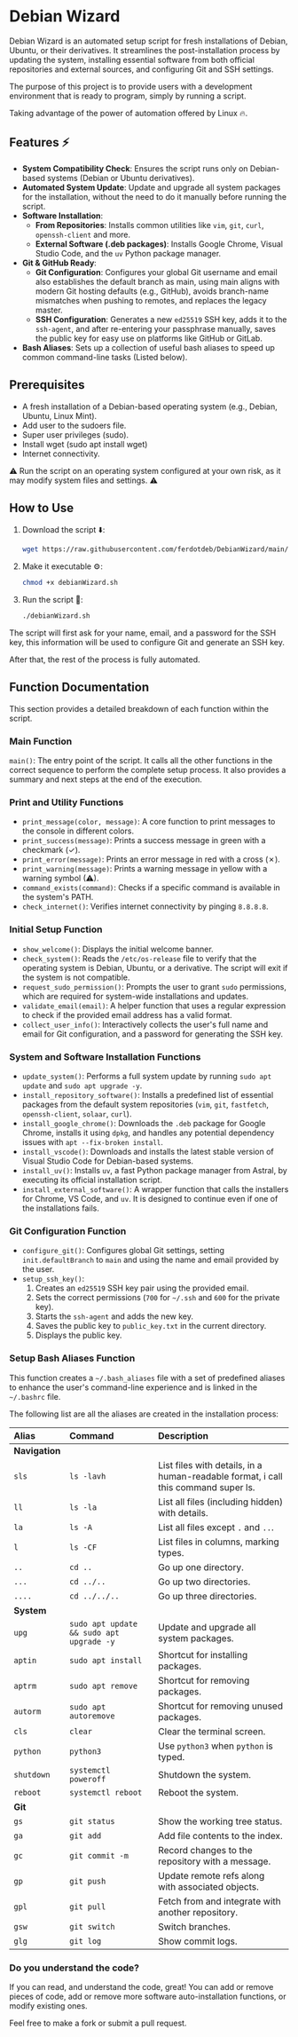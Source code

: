 # Debian Wizard

Debian Wizard is an automated setup script for fresh installations of Debian, Ubuntu, or their derivatives. It streamlines the post-installation process by updating the system, installing essential software from both official repositories and external sources, and configuring Git and SSH settings.

The purpose of this project is to provide users with a development environment that is ready to program, simply by running a script.

Taking advantage of the power of automation offered by Linux 🔥.

## Features ⚡

- **System Compatibility Check**: Ensures the script runs only on Debian-based systems (Debian or Ubuntu derivatives).
- **Automated System Update**: Update and upgrade all system packages for the installation, without the need to do it manually before running the script.
- **Software Installation**:
  - **From Repositories**: Installs common utilities like `vim`, `git`, `curl`, `openssh-client` and more.
  - **External Software (.deb packages)**: Installs Google Chrome, Visual Studio Code, and the `uv` Python package manager.
- **Git & GitHub Ready**:
  - **Git Configuration**: Configures your global Git username and email also establishes the default branch as main, using main aligns with modern Git hosting defaults (e.g., GitHub), avoids branch-name mismatches when pushing to remotes, and replaces the legacy master.
  - **SSH Configuration**: Generates a new `ed25519` SSH key, adds it to the `ssh-agent`, and after re-entering your passphrase manually, saves the public key for easy use on platforms like GitHub or GitLab.
- **Bash Aliases**: Sets up a collection of useful bash aliases to speed up common command-line tasks (Listed below).

## Prerequisites

- A fresh installation of a Debian-based operating system (e.g., Debian, Ubuntu, Linux Mint).
- Add user to the sudoers file.
- Super user privileges (sudo).
- Install wget (sudo apt install wget)
- Internet connectivity.

⚠️ Run the script on an operating system configured at your own risk, as it may modify system files and settings. ⚠️

## How to Use

1. Download the script ⬇️:

    ```bash
    wget https://raw.githubusercontent.com/ferdotdeb/DebianWizard/main/debianWizard.sh
    ```

2. Make it executable ⚙️:

    ```bash
    chmod +x debianWizard.sh
    ```

3. Run the script 🚀:

    ```bash
    ./debianWizard.sh
    ```

The script will first ask for your name, email, and a password for the SSH key, this information will be used to configure Git and generate an SSH key.

After that, the rest of the process is fully automated.

## Function Documentation

This section provides a detailed breakdown of each function within the script.

### Main Function

`main()`: The entry point of the script. It calls all the other functions in the correct sequence to perform the complete setup process. It also provides a summary and next steps at the end of the execution.

### Print and Utility Functions

- `print_message(color, message)`: A core function to print messages to the console in different colors.
- `print_success(message)`: Prints a success message in green with a checkmark (✓).
- `print_error(message)`: Prints an error message in red with a cross (✗).
- `print_warning(message)`: Prints a warning message in yellow with a warning symbol (⚠).
- `command_exists(command)`: Checks if a specific command is available in the system's PATH.
- `check_internet()`: Verifies internet connectivity by pinging `8.8.8.8`.

### Initial Setup Function

- `show_welcome()`: Displays the initial welcome banner.
- `check_system()`: Reads the `/etc/os-release` file to verify that the operating system is Debian, Ubuntu, or a derivative. The script will exit if the system is not compatible.
- `request_sudo_permission()`: Prompts the user to grant `sudo` permissions, which are required for system-wide installations and updates.
- `validate_email(email)`: A helper function that uses a regular expression to check if the provided email address has a valid format.
- `collect_user_info()`: Interactively collects the user's full name and email for Git configuration, and a password for generating the SSH key.

### System and Software Installation Functions

- `update_system()`: Performs a full system update by running `sudo apt update` and `sudo apt upgrade -y`.
- `install_repository_software()`: Installs a predefined list of essential packages from the default system repositories (`vim`, `git`, `fastfetch`, `openssh-client`, `solaar`, `curl`).
- `install_google_chrome()`: Downloads the `.deb` package for Google Chrome, installs it using `dpkg`, and handles any potential dependency issues with `apt --fix-broken install`.
- `install_vscode()`: Downloads and installs the latest stable version of Visual Studio Code for Debian-based systems.
- `install_uv()`: Installs `uv`, a fast Python package manager from Astral, by executing its official installation script.
- `install_external_software()`: A wrapper function that calls the installers for Chrome, VS Code, and `uv`. It is designed to continue even if one of the installations fails.

### Git Configuration Function

- `configure_git()`: Configures global Git settings, setting `init.defaultBranch` to `main` and using the name and email provided by the user.
- `setup_ssh_key()`:
    1. Creates an `ed25519` SSH key pair using the provided email.
    2. Sets the correct permissions (`700` for `~/.ssh` and `600` for the private key).
    3. Starts the `ssh-agent` and adds the new key.
    4. Saves the public key to `public_key.txt` in the current directory.
    5. Displays the public key.

### Setup Bash Aliases Function

This function creates a `~/.bash_aliases` file with a set of predefined aliases to enhance the user's command-line experience and is linked
in the `~/.bashrc` file.

The following list are all the aliases are created in the installation process:

| Alias  | Command                            | Description                                      |
| :----- | :--------------------------------- | :----------------------------------------------- |
| **Navigation** | | |
| `sls`  | `ls -lavh`                         | List files with details, in a human-readable format, i call this command super ls. |
| `ll`   | `ls -la`                           | List all files (including hidden) with details.  |
| `la`   | `ls -A`                            | List all files except `.` and `..`.              |
| `l`    | `ls -CF`                           | List files in columns, marking types.            |
| `..`   | `cd ..`                            | Go up one directory.                             |
| `...`  | `cd ../..`                         | Go up two directories.                           |
| `....` | `cd ../../..`                      | Go up three directories.                         |
| **System** | | |
| `upg`  | `sudo apt update && sudo apt upgrade -y` | Update and upgrade all system packages.    |
| `aptin`| `sudo apt install`                 | Shortcut for installing packages.              |
| `aptrm` | `sudo apt remove`                  | Shortcut for removing packages.                |
| `autorm`    | `sudo apt autoremove`               | Shortcut for removing unused packages.        |
| `cls`  | `clear`                            | Clear the terminal screen.                       |
| `python`| `python3`                          | Use `python3` when `python` is typed.           |
| `shutdown`| `systemctl poweroff`              | Shutdown the system.                             |
| `reboot`| `systemctl reboot`                 | Reboot the system.                               |
| **Git** | | |
| `gs`   | `git status`                       | Show the working tree status.                    |
| `ga`   | `git add`                          | Add file contents to the index.                  |
| `gc`   | `git commit -m`                    | Record changes to the repository with a message. |
| `gp`   | `git push`                         | Update remote refs along with associated objects.|
| `gpl`   | `git pull`                         | Fetch from and integrate with another repository.|
| `gsw`  | `git switch`                       | Switch branches.                                 |
| `glg`  | `git log`                          | Show commit logs.                                |

### Do you understand the code?

If you can read, and understand the code, great!
You can add or remove pieces of code, add or remove more software auto-installation functions, or modify existing ones.

Feel free to make a fork or submit a pull request.
